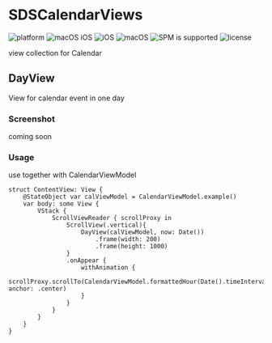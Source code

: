 # SDSCalendarViews

![platform](https://img.shields.io/badge/Platform-iOS-lightgrey)
![macOS iOS](https://img.shields.io/badge/platform-iOS_macOS-lightgrey)
![iOS](https://img.shields.io/badge/iOS-v15_orLater-blue)
![macOS](https://img.shields.io/badge/macOS-Monterey_orLater-blue)
![SPM is supported](https://img.shields.io/badge/SPM-Supported-orange)
![license](https://img.shields.io/badge/license-MIT-lightgrey)

view collection for Calendar

## DayView
View for calendar event in one day

### Screenshot
coming soon

### Usage
use together with CalendarViewModel

```
struct ContentView: View {
    @StateObject var calViewModel = CalendarViewModel.example()
    var body: some View {
        VStack {
            ScrollViewReader { scrollProxy in
                ScrollView(.vertical){
                    DayView(calViewModel, now: Date())
                        .frame(width: 200)
                        .frame(height: 1000)
                }
                .onAppear {
                    withAnimation {
                        scrollProxy.scrollTo(CalendarViewModel.formattedHour(Date().timeIntervalSinceReferenceDate), anchor: .center)
                    }
                }
            }
        }
    }
}

```


